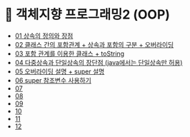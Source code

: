 # :pushpin: 객체지향 프로그래밍2 (OOP)

* [01 상속의 정의와 장점](https://github.com/thdqudgns/standard/blob/main/Standard/src/standard/chapter07/CaptionTvTest.java)
* [02 클래스 간의 포함관계 + 상속과 포함의 구분 + 오버라이딩](https://github.com/thdqudgns/standard/blob/main/Standard/src/standard/chapter07/DrawShape.java)
* [03 포함 관계를 이용한 클래스 + toString](https://github.com/thdqudgns/standard/blob/main/Standard/src/standard/chapter07/DeckTest.java)
* [04 다중상속과 단일상속의 장단점 (java에서는 단일상속만 허용)](https://github.com/thdqudgns/standard/blob/main/Standard/src/standard/chapter07/TVCR.java)
* [05 오버라이딩 설명 + super 설명](https://github.com/thdqudgns/standard/blob/main/Standard/src/standard/chapter07/SuperTest.java)
* [06 super 참조변수 사용하기](https://github.com/thdqudgns/standard/blob/main/Standard/src/standard/chapter07/SuperTest2.java)
* [07 ]()
* [08 ]()
* [09 ]()
* [10 ]()
* [11 ]()
* [12 ]()
